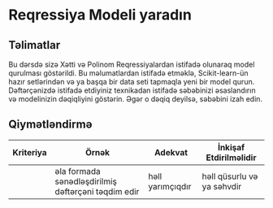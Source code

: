 # Reqressiya Modeli yaradın

## Təlimatlar

Bu dərsdə sizə Xətti və Polinom Reqressiyalardan istifadə olunaraq model qurulması göstərildi. Bu məlumatlardan istifadə etməklə, Scikit-learn-ün hazır setlərindən və ya başqa bir data seti tapmaqla yeni bir model qurun. Dəftərçənizdə istifadə etdiyiniz texnikadan istifadə səbəbinizi əsaslandırın və modelinizin dəqiqliyini göstərin. Əgər o dəqiq deyilsə, səbəbini izah edin.

## Qiymətləndirmə

| Kriteriya  | Örnək                                                   | Adekvat                                         | İnkişaf Etdirilməlidir                |
| ---------- | ------------------------------------------------------- | ----------------------------------------------- | ------------------------------------- |
|            | əla formada sənədləşdirilmiş dəftərçəni təqdim edir     | həll yarımçıqdır                                | həll qüsurlu və ya səhvdir            |
